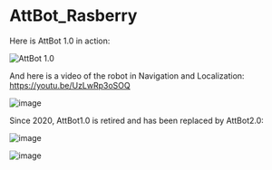 # AttBot_Rasberry

Here is AttBot 1.0 in action:

![AttBot 1.0](https://user-images.githubusercontent.com/17289954/98924555-3de53e80-24d5-11eb-9b09-0b7a9abd44ea.png)

And here is a video of the robot in Navigation and Localization: https://youtu.be/UzLwRp3oSOQ

![image](https://media.giphy.com/media/sw5T4KobPVdempYHrq/giphy.gif)

Since 2020, AttBot1.0 is retired and has been replaced by AttBot2.0:

![image](https://user-images.githubusercontent.com/17289954/104120768-c4819500-5339-11eb-8763-300c170770f6.png)

![image](https://user-images.githubusercontent.com/17289954/104120801-f09d1600-5339-11eb-8c1d-e53dd8810e41.png)
